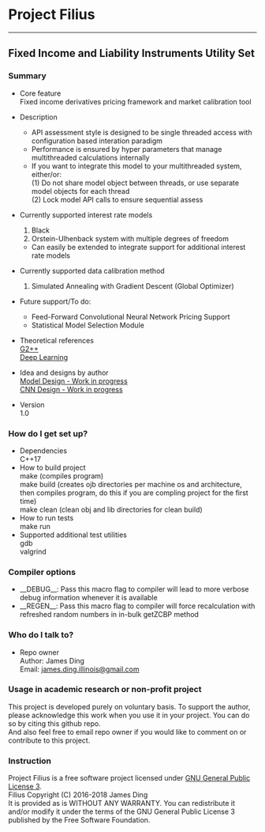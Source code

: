 # Project Filius #
----

## Fixed Income and Liability Instruments Utility Set ##

### Summary ###

* Core feature  
	Fixed income derivatives pricing framework and market calibration tool

* Description  
    * API assessment style is designed to be single threaded access with configuration based interation paradigm
    * Performance is ensured by hyper parameters that manage multithreaded calculations internally  
    * If you want to integrate this model to your multithreaded system, either/or:  
        (1) Do not share model object between threads, or use separate model objects for each thread   
        (2) Lock model API calls to ensure sequential assess

* Currently supported interest rate models  
    1. Black  
    2. Orstein-Ulhenback system with multiple degrees of freedom  
    * Can easily be extended to integrate support for additional interest rate models  

* Currently supported data calibration method  
    1. Simulated Annealing with Gradient Descent (Global Optimizer)  

* Future support/To do:  
    * Feed-Forward Convolutional Neural Network Pricing Support  
    * Statistical Model Selection Module

* Theoretical references  
    [G2++](doc/G2++.pdf)  
    [Deep Learning](http://www.deeplearningbook.org/)  

* Idea and designs by author  
    [Model Design - Work in progress](doc/G2++_Math.pdf)  
    [CNN Design - Work in progress](doc/CNN.pdf)

* Version  
	1.0

### How do I get set up? ###

* Dependencies  
    C++17
* How to build project  
    make (compiles program)  
    make build (creates ojb directories per machine os and architecture, then compiles program, do this if you are compling project for the first time)  
    make clean (clean obj and lib directories for clean build)
* How to run tests  
    make run
* Supported additional test utilities  
    gdb  
    valgrind

### Compiler options ###
* \_\_DEBUG\_\_: Pass this macro flag to compiler will lead to more verbose debug information whenever it is available
* \_\_REGEN\_\_: Pass this macro flag to compiler will force recalculation with refreshed random numbers in in-bulk getZCBP method

### Who do I talk to? ###

* Repo owner  
	Author: James Ding  
    Email: james.ding.illinois@gmail.com

### Usage in academic research or non-profit project ###

This project is developed purely on voluntary basis.
To support the author, please acknowledge this work when you use it in your project.
You can do so by citing this github repo.  
And also feel free to email repo owner if you would like to comment on or contribute to this project.

### Instruction ###

Project Filius is a free software project licensed under [GNU General Public License 3](LICENSE).  
Filius  Copyright (C) 2016-2018  James Ding  
It is provided as is WITHOUT ANY WARRANTY.
You can redistribute it and/or modify it under the terms of the GNU General Public License 3 published by the Free Software Foundation.
